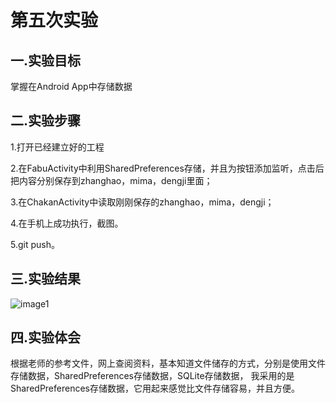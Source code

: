 # 第五次实验

 ## 一.实验目标
 掌握在Android App中存储数据

 ## 二.实验步骤
 1.打开已经建立好的工程  

 2.在FabuActivity中利用SharedPreferences存储，并且为按钮添加监听，点击后把内容分别保存到zhanghao，mima，dengji里面；

 3.在ChakanActivity中读取刚刚保存的zhanghao，mima，dengji；  

 4.在手机上成功执行，截图。  

 5.git push。  


 ## 三.实验结果
 ![image1](https://github.com/shaoqiangli/android-labs-2018/blob/master/Soft1614080902136/%E7%AC%AC%E4%BA%94%E6%AC%A1%E5%AE%9E%E9%AA%8C%E6%88%AA%E5%9B%BE.png)
 
 ## 四.实验体会

 根据老师的参考文件，网上查阅资料，基本知道文件储存的方式，分别是使用文件存储数据，SharedPreferences存储数据，SQLite存储数据，
我采用的是SharedPreferences存储数据，它用起来感觉比文件存储容易，并且方便。

